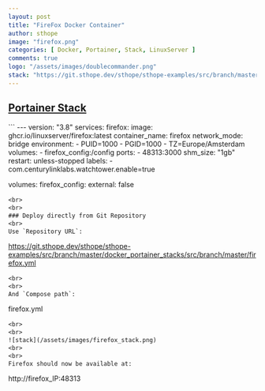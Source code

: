 ```yaml
---
layout: post
title: "FireFox Docker Container"
author: sthope
image: "firefox.png"
categories: [ Docker, Portainer, Stack, LinuxServer ]
comments: true
logo: "/assets/images/doublecommander.png"
stack: "https://git.sthope.dev/sthope/sthope-examples/src/branch/master/docker_portainer_stacks/src/branch/master/firefox.yml"
---
```


<h2><a href="{{page.stack}}" target="_blank">Portainer Stack</a></h2>
```
---
version: "3.8"
services:
  firefox:
    image: ghcr.io/linuxserver/firefox:latest
    container_name: firefox
    network_mode: bridge
    environment:
      - PUID=1000
      - PGID=1000
      - TZ=Europe/Amsterdam
    volumes:
      - firefox_config:/config
    ports:
      - 48313:3000
    shm_size: "1gb"
    restart: unless-stopped
    labels:
      - com.centurylinklabs.watchtower.enable=true

volumes:
    firefox_config:
        external: false
```
<br>
<br>
### Deploy directly from Git Repository
<br>
Use `Repository URL`:
```
https://git.sthope.dev/sthope/sthope-examples/src/branch/master/docker_portainer_stacks/src/branch/master/firefox.yml
```
<br>
<br>
And `Compose path`:
```
firefox.yml
```
<br>
<br>
![stack](/assets/images/firefox_stack.png)
<br>
<br>
Firefox should now be available at:
```
http://firefox_IP:48313
```